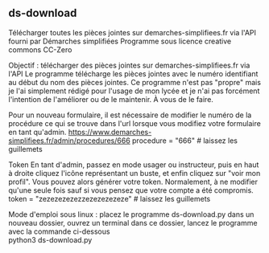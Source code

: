 ## ds-download
Télécharger toutes les pièces jointes sur demarches-simplifiees.fr via l'API fourni par Démarches simplifiées
Programme sous licence creative commons CC-Zero       


Objectif : télécharger des pièces jointes sur demarches-simplifiees.fr via l'API
Le programme télécharge les pièces jointes avec le numéro identifiant au début
du nom des pièces jointes.
Ce programme n'est pas "propre" mais je l'ai simplement rédigé pour l'usage de
mon lycée et je n'ai pas forcément l'intention de l'améliorer ou de le maintenir. 
À vous de le faire.

Pour un nouveau formulaire, il est nécessaire de modifier
le numéro de la procédure ce qui se trouve dans l'url
lorsque vous modifiez votre formulaire en tant qu'admin.
https://www.demarches-simplifiees.fr/admin/procedures/666
procedure = "666"                     # laissez les guillemets

Token
En tant d'admin, passez en mode usager ou instructeur, puis
en haut à droite cliquez l'icône représentant un buste, et enfin
cliquez sur "voir mon profil". Vous pouvez alors générer votre
token. Normalement, à ne modifier qu'une seule fois sauf si vous
pensez que votre compte a été compromis.
token = "zezezezezezzezezezezeze"      # laissez les guillemets

Mode d'emploi sous linux : placez le programme ds-download.py dans un nouveau 
dossier, ouvrez un terminal dans ce dossier, lancez le programme avec la commande
ci-dessous    
python3 ds-download.py
